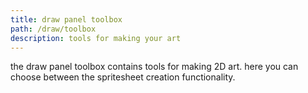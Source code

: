 ```yaml
---
title: draw panel toolbox
path: /draw/toolbox
description: tools for making your art
---
```


the draw panel toolbox contains tools for making 2D art.
here you can choose between the spritesheet creation functionality.
